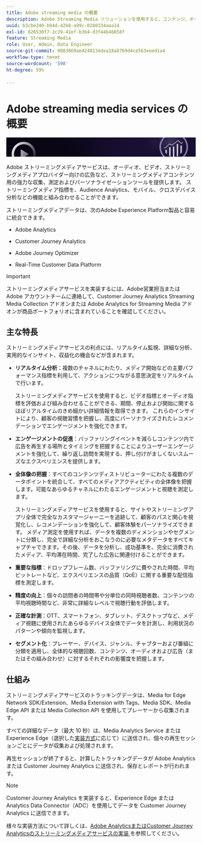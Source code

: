 ```yaml
---
title: Adobe streaming media の概要
description: Adobe Streaming Media ソリューションを使用すると、コンテンツ、オーディオおよび広告に関する強力なinsightを取得できます。
uuid: b3cbe240-b94d-42b8-a99c-0280334aaa14
exl-id: 826530f7-2c39-41ef-b3b4-d3f44b46858f
feature: Streaming Media
role: User, Admin, Data Engineer
source-git-commit: 0083869ae4248134dea18a87b9d4ce563eeed1a4
workflow-type: tm+mt
source-wordcount: '598'
ht-degree: 59%

---
```


# Adobe streaming media services の概要

![バナー](./assets/media_analytics_banner.png)

Adobe ストリーミングメディアサービスは、オーディオ、ビデオ、ストリーミングメディアプロバイダー向けの広告など、ストリーミングメディアコンテンツ用の強力な収集、測定およびパーソナライゼーションツールを提供します。 ストリーミングメディア指標を、Audience Analytics、モバイル、クロスデバイス分析などの機能と組み合わせることができます。

ストリーミングメディアデータは、次のAdobe Experience Platform製品と容易に統合できます。

* Adobe Analytics

* Customer Journey Analytics

* Adobe Journey Optimizer

* Real-Time Customer Data Platform

>[!IMPORTANT]
>
>ストリーミングメディアサービスを実装するには、Adobe営業担当またはAdobe アカウントチームに連絡して、Customer Journey Analytics Streaming Media Collection アドオンまたは Adobe Analytics for Streaming Media アドオンが商品ポートフォリオに含まれていることを確認してください。

## 主な特長

ストリーミングメディアサービスの利点には、リアルタイム監視、詳細な分析、実用的なインサイト、収益化の機会などが含まれます。

* **リアルタイム分析**：複数のチャネルにわたり、メディア開始などの主要パフォーマンス指標を利用して、アクションにつながる意思決定をリアルタイムで行います。

  ストリーミングメディアサービスを使用すると、ビデオ指標とオーディオ指標を評価および組み合わせることができる、期間、停止および開始に関するほぼリアルタイムのきめ細かい詳細情報を取得できます。 これらのインサイトにより、顧客の視聴習慣を把握し、高度にパーソナライズされたレコメンデーションでエンゲージメントを強化できます。

* **エンゲージメントの促進**：バッファリングイベントを減らしコンテンツ内で広告を再生する場所とタイミングを把握することによりユーザーエンゲージメントを強化して、繰り返し訪問を実現する、押し付けがましくないスムーズなエクスペリエンスを提供します。

* **全体像の把握**：すべてのコンテンツディストリビューターにわたる複数のデータポイントを統合して、すべてのメディアアクティビティの全体像を把握します。可能なあらゆるチャネルにわたるエンゲージメントと視聴を測定します。

  ストリーミングメディアサービスを使用すると、サイトやストリーミングアプリ全体で完全なカスタマージャーニーを追跡して、顧客のパスと関心を視覚化し、レコメンデーションを強化して、顧客体験をパーソナライズできます。  メディア測定を使用すれば、データを複数のディメンションやセグメントに分類し、完全で詳細な分析をおこなうのに必要なメタデータをすべてキャプチャできます。その後、データを分析し、成功基準を、完全に消費されたメディア、平均滞在時間、完了した広告に関連付けることができます。

* **重要な指標**：ドロップフレーム数、バッファリングに費やされた時間、平均ビットレートなど、エクスペリエンスの品質（QoE）に関する重要な配信指標を測定します。

* **精度の向上**：個々の訪問者の時間帯や分単位の同時視聴者数、コンテンツの平均視聴時間など、非常に詳細なレベルで視聴行動を評価します。

* **正確な計測**：OTT、スマートフォン、タブレット、デスクトップなど、メディア視聴に使用されたあらゆるデバイス全体でデータを計測し、利用状況のパターンや傾向を監視します。

* **セグメント化**：プレーヤー、デバイス、ジャンル、チャプターおよび番組に分類を適用し、全体的な視聴回数、コンテンツ、オーディオおよび広告（またはその組み合わせ）に対するそれぞれの影響度を把握します。


## 仕組み

ストリーミングメディアサービスのトラッキングデータは、Media for Edge Network SDK/Extension、Media Extension with Tags、Media SDK、Media Edge API または Media Collection API を使用してプレーヤーから収集されます。

すべての詳細なデータ（最大 10 秒）は、Media Analytics Service または Experience Edge（選択した[実装方式](/help/implementation/overview.md)に応じて）に送信され、個々の再生セッションごとにデータが収集および処理されます。

再生セッションが終了すると、計算したトラッキングデータが Adobe Analytics または Customer Journey Analytics に送信され、保存とレポートが行われます。

>[!NOTE]
>
>Customer Journey Analytics を実装すると、Experience Edge または Analytics Data Connector（ADC）を使用してデータを Customer Journey Analytics に送信できます。


様々な実装方法について詳しくは、[Adobe AnalyticsまたはCustomer Journey Analyticsのストリーミングメディアサービスの実装 &#x200B;](/help/implementation/overview.md) を参照してください。
